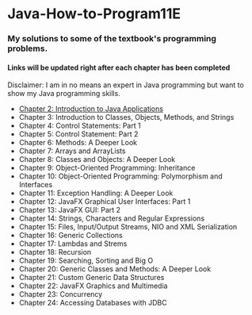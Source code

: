 # Java-How-to-Program11E

### My solutions to some of the textbook's programming problems.

#### Links will be updated right after each chapter has been completed

Disclaimer: I am in no means an expert in Java programming but want to show my Java programming skills.

 -	[Chapter 2: Introduction to Java Applications](https://github.com/mariemueller-codes/Java-How-to-Program11E/tree/master/Chapter2/exercises)
 -	Chapter 3: Introduction to Classes, Objects, Methods, and Strings
 -	Chapter 4: Control Statements: Part 1
 -	Chapter 5: Control Statement: Part 2
 -	Chapter 6: Methods: A Deeper Look
 -	Chapter 7: Arrays and ArrayLists
 -	Chapter 8: Classes and Objects: A Deeper Look
 -	Chapter 9: Object-Oriented Programming: Inheritance 
 -	Chapter 10: Object-Oriented Programming: Polymorphism and Interfaces 
 -	Chapter 11: Exception Handling: A Deeper Look
 -	Chapter 12: JavaFX Graphical User Interfaces: Part 1
 - Chapter 13: JavaFX GUI: Part 2
 -	Chapter 14: Strings, Characters and Regular Expressions
 -	Chapter 15: Files, Input/Output Streams, NIO and XML Serialization
 -	Chapter 16: Generic Collections
 -	Chapter 17: Lambdas and Strems
 -	Chapter 18: Recursion
 -	Chapter 19: Searching, Sorting and Big O
 -	Chapter 20: Generic Classes and Methods: A Deeper Look
 -	Chapter 21: Custom Generic Data Structures
 -	Chapter 22: JavaFX Graphics and Multimedia
 -	Chapter 23: Concurrency
 -	Chapter 24: Accessing Databases with JDBC
